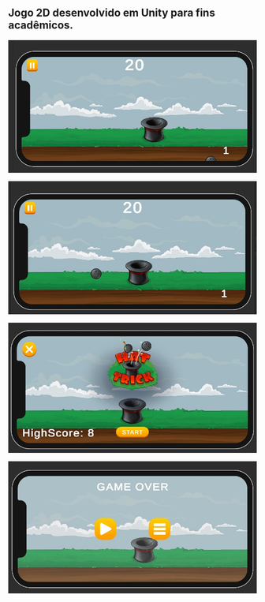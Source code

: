 ## Jogo 2D desenvolvido em Unity para fins acadêmicos.

![Imagem 1](images/hat_game_1.jpg)

![Imagem 2](images/hat_game_2.jpg)

![Imagem 3](images/hat_game_menu.jpg)

![Imagem 4](images/hat_game_over.jpg)